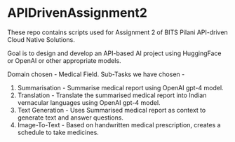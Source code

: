 # APIDrivenAssignment2
These repo contains scripts used for Assignment 2 of BITS Pilani API-driven Cloud Native Solutions.

Goal is to design and develop an API-based AI project using HuggingFace or OpenAI or other appropriate models.

Domain chosen - Medical Field. 
Sub-Tasks we have chosen - 
1. Summarisation - Summarise medical report using OpenAI gpt-4 model.
2. Translation - Translate the summarised medical report into Indian vernacular languages using OpenAI gpt-4 model.
3. Text Generation - Uses Summarised medical report as context to generate text and answer questions.
4. Image-To-Text - Based on handwritten medical prescription, creates a schedule to take medicines. 
